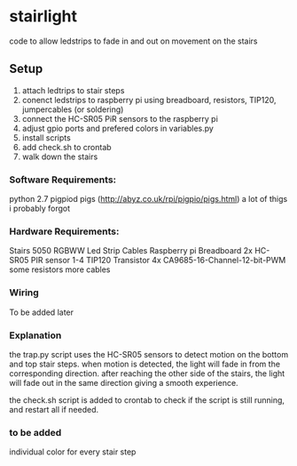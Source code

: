 # stairlight
code to allow ledstrips to fade in and out on movement on the stairs
## Setup

1. attach ledtrips to stair steps
2. conenct ledstrips to raspberry pi using breadboard, resistors, TIP120, jumpercables (or soldering) 
3. connect the HC-SR05 PiR sensors to the raspberry pi
4. adjust gpio ports and prefered colors in variables.py
5. install scripts
6. add check.sh to crontab
7. walk down the stairs  

### Software Requirements:
python 2.7
pigpiod pigs (http://abyz.co.uk/rpi/pigpio/pigs.html)
a lot of thigs i probably forgot

### Hardware Requirements:

Stairs
5050 RGBWW Led Strip
Cables
Raspberry pi
Breadboard
2x HC-SR05 PIR sensor
1-4 TIP120 Transistor
4x CA9685-16-Channel-12-bit-PWM
some resistors
more cables

### Wiring
To be added later

### Explanation

the trap.py script uses the HC-SR05 sensors to detect motion on the bottom and top stair steps. when motion is detected, the light will fade in from the corresponding direction. after reaching the other side of the stairs, the light will fade out in the same direction giving a smooth experience.

the check.sh script is added to crontab to check if the script is still running, and restart all if needed.

### to be added

individual color for every stair step

